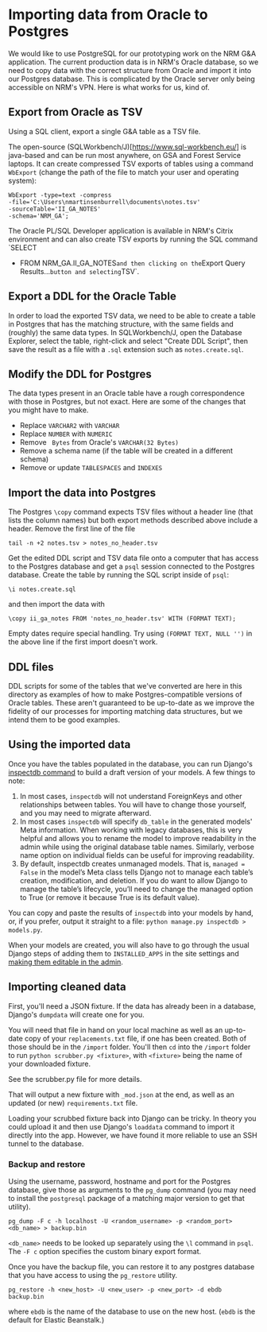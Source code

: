 # Importing data from Oracle to Postgres

We would like to use PostgreSQL for our prototyping work on the NRM G&A
application. The current production data is in NRM's Oracle database, so we
need to copy data with the correct structure from Oracle and import it into
our Postgres database. This is complicated by the Oracle server only being
accessible on NRM's VPN. Here is what works for us, kind of.

## Export from Oracle as TSV

Using a SQL client, export a single G&A table as a TSV file. 

The open-source (SQLWorkbench/J)[https://www.sql-workbench.eu/] is java-based
and can be run most anywhere, on GSA and Forest Service laptops. It can create
compressed TSV exports of tables using a command `WbExport` (change the path
of the file to match your user and operating system):

```
WbExport -type=text -compress
-file='C:\Users\nmartinsenburrell\documents\notes.tsv'
-sourceTable='II_GA_NOTES'
-schema='NRM_GA';
```

The Oracle PL/SQL Developer application is available in NRM's Citrix
environment and can also create TSV exports by running the SQL command `SELECT
* FROM NRM_GA.II_GA_NOTES` and then clicking on the `Export Query Results...`
button and selecting `TSV`.

## Export a DDL for the Oracle Table

In order to load the exported TSV data, we need to be able to create a table
in Postgres that has the matching structure, with the same fields and
(roughly) the same data types. In SQLWorkbench/J, open the Database Explorer,
select the table, right-click and select "Create DDL Script", then save the
result as a file with a `.sql` extension such as `notes.create.sql`.

## Modify the DDL for Postgres

The data types present in an Oracle table have a rough correspondence with
those in Postgres, but not exact. Here are some of the changes that you might
have to make.

- Replace `VARCHAR2` with `VARCHAR`
- Replace `NUMBER` with `NUMERIC`
- Remove ` Bytes` from Oracle's `VARCHAR(32 Bytes)`
- Remove a schema name (if the table will be created in a different schema)
- Remove or update `TABLESPACES` and `INDEXES`

## Import the data into Postgres

The Postgres `\copy` command expects TSV files without a header line (that
lists the column names) but both export methods described above include a
header. Remove the first line of the file

```
tail -n +2 notes.tsv > notes_no_header.tsv
```

Get the edited DDL script and TSV data file onto a computer that has access to
the Postgres database and get a `psql` session connected to the
Postgres database. Create the table by running
the SQL script inside of `psql`:

```
\i notes.create.sql
```

and then import the data with

```
\copy ii_ga_notes FROM 'notes_no_header.tsv' WITH (FORMAT TEXT);
```

Empty dates require special handling. Try using `(FORMAT TEXT, NULL '')` in
the above line if the first import doesn't work.

## DDL files

DDL scripts for some of the tables that we've converted are here in this
directory as examples of how to make Postgres-compatible versions of Oracle
tables.  These aren't guaranteed to be up-to-date as we improve the fidelity
of our processes for importing matching data structures, but we intend them to
be good examples.


## Using the imported data

Once you have the tables populated in the database, you can run Django's [inspectdb command](https://docs.djangoproject.com/en/3.1/ref/django-admin/#django-admin-inspectdb) to build a draft version of your models. A few things to note:

1. In most cases, `inspectdb` will not understand ForeignKeys and other relationships between tables. You will have to change those yourself, and you may need to migrate afterward.
2. In most cases `inspectdb` will specify `db_table` in the generated models' Meta information. When working with legacy databases, this is very helpful and allows you to rename the model to improve readability in the admin while using the original database table names. Similarly, verbose name option on individual fields can be useful for improving readability.
3. By default, inspectdb creates unmanaged models. That is, `managed = False` in the model’s Meta class tells Django not to manage each table’s creation, modification, and deletion. If you do want to allow Django to manage the table’s lifecycle, you’ll need to change the managed option to True (or remove it because True is its default value).

You can copy and paste the results of `inspectdb` into your models by hand, or, if you prefer,  output it straight to a file: `python manage.py inspectdb > models.py`.

When your models are created, you will also have to go through the usual Django steps of adding them to `INSTALLED_APPS` in the site settings and [making them editable in the admin](https://docs.djangoproject.com/en/3.1/intro/tutorial02/#make-the-poll-app-modifiable-in-the-admin).


## Importing cleaned data

First, you'll need a JSON fixture. If the data has already been in a database, Django's `dumpdata` will create one for you.

You will need that file in hand on your local machine as well as an up-to-date copy of your `replacements.txt` file, if one has been created. Both of those should be in the `/import` folder. You'll then `cd` into the `/import` folder to run `python scrubber.py <fixture>`, with `<fixture>` being the name of your downloaded fixture.

See the scrubber.py file for more details.

That will output a new fixture with `_mod.json` at the end, as well as an updated (or new) `requirements.txt` file.

Loading your scrubbed fixture back into Django can be tricky. In theory you
could upload it and then use Django's `loaddata` command to import it directly
into the app. However, we have found it more reliable to use an SSH tunnel to
the database.

### Backup and restore

Using the username, password, hostname and port for the Postgres database,
give those as arguments to the `pg_dump` command (you may need to install the
`postgresql` package of a matching major version to get that utility).

```
pg_dump -F c -h localhost -U <random_username> -p <random_port> <db_name> > backup.bin
```

`<db_name>` needs to be looked up separately using the `\l` command in `psql`.
The `-F c` option specifies the custom binary export format.

Once you have the backup file, you can restore it to any postgres database
that you have access to using the `pg_restore` utility.

```
pg_restore -h <new_host> -U <new_user> -p <new_port> -d ebdb backup.bin
```

where `ebdb` is the name of the database to use on the new host. (`ebdb` is
the default for Elastic Beanstalk.)
